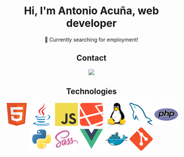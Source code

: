 <h1 align="center">Hi, I'm Antonio Acuña, web developer</h1>

<p align="center">💪 Currently searching for employment!</p>

<h2 align="center">Contact</h2>

<p align="center">
  <a href="https://www.linkedin.com/in/antonio-acuna-prieto/">
    <img src="https://image.flaticon.com/icons/svg/174/174857.svg" width="64px">
  </a>
</p>
  
<h2 align="center">Technologies</h2>

<p align="center">
  <img src="https://raw.githubusercontent.com/devicons/devicon/master/icons/html5/html5-original.svg" width="64px"></img>
  <img src="https://raw.githubusercontent.com/devicons/devicon/master/icons/java/java-original.svg" width="64px"></img>
  <img src="https://raw.githubusercontent.com/devicons/devicon/master/icons/javascript/javascript-original.svg" width="64px"></img>
  <img src="https://raw.githubusercontent.com/devicons/devicon/master/icons/laravel/laravel-plain.svg" width="64px"></img>
  <img src="https://raw.githubusercontent.com/devicons/devicon/master/icons/linux/linux-original.svg" width="64px"></img>
  <img src="https://raw.githubusercontent.com/devicons/devicon/master/icons/mysql/mysql-original.svg" width="64px"></img>
  <img src="https://raw.githubusercontent.com/devicons/devicon/master/icons/php/php-original.svg" width="64px"></img>
  <img src="https://raw.githubusercontent.com/devicons/devicon/master/icons/python/python-original.svg" width="64px"></img>
  <img src="https://raw.githubusercontent.com/devicons/devicon/master/icons/sass/sass-original.svg" width="64px"></img>
  <img src="https://raw.githubusercontent.com/devicons/devicon/master/icons/vuejs/vuejs-original.svg" width="64px"></img>
  <img src="https://raw.githubusercontent.com/devicons/devicon/master/icons/docker/docker-original.svg" width="64px"></img>
  <img src="https://raw.githubusercontent.com/devicons/devicon/master/icons/git/git-original.svg" width="64px"></img>
</p>
